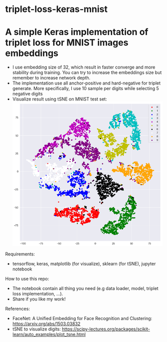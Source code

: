 # triplet-loss-keras-mnist
# A simple Keras implementation of triplet loss for MNIST images embeddings

- I use embedding size of 32, which result in faster converge and more stability during training. You can try to increase the embeddings size but remember to increase network depth.
- The implementation use all anchor-positive and hard-negative for triplet generate. More specifically, I use 10 sample per digits while selecting 5 negative digits
- Visualize result using tSNE on MNIST test set: 
![alt text](https://github.com/phongdinhv/triplet-loss-keras-mnist/blob/master/mnist-triplet-loss.png)

Requirements:
- tensorflow, keras, matplotlib (for visualize), sklearn (for tSNE), jupyter notebook

How to use this repo:
- The notebook contain all thing you need (e.g data loader, model, triplet loss implementation, ...).
- Share if you like my work!

References: 
- FaceNet: A Unified Embedding for Face Recognition and Clustering: https://arxiv.org/abs/1503.03832
- tSNE to visualize digits: https://scipy-lectures.org/packages/scikit-learn/auto_examples/plot_tsne.html
